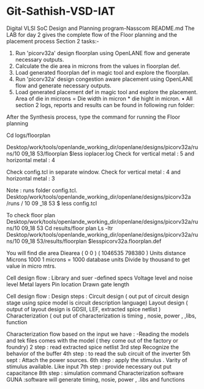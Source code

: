 # Git-Sathish-VSD-IAT
Digital VLSI SoC Design and Planning program-Nasscom
README.md
The LAB for day 2 gives the complete flow of the Floor planning and the placement process
Section 2 tasks:-
1.	Run 'picorv32a' design floorplan using OpenLANE flow and generate necessary outputs.
2.	Calculate the die area in microns from the values in floorplan def.
3.	Load generated floorplan def in magic tool and explore the floorplan.
4.	Run 'picorv32a' design congestion aware placement using OpenLANE flow and generate necessary outputs.
5.	Load generated placement def in magic tool and explore the placement.
Area of die in microns = Die width in micron * die hight in micron.
•	All section 2 logs, reports and results can be found in following run folder:

After the Synthesis process, type the command for running the Floor planning

Cd logs/floorplan 

Desktop/work/tools/openlande_working_dir/openlane/designs/picorv32a/runs/10 09_18 53/floorplan $less ioplacer.log 
Check for vertical metal : 5 and horizontal metal : 4

Check config.tcl in separate window.
Check for vertical metal : 4 and horizontal metal : 3

Note : runs folder config.tcl.
Desktop/work/tools/openlande_working_dir/openlane/designs/picorv32a /runs / 10 09 _18 53 $ less config.tcl 

To check floor plan 
Desktop/work/tools/openlande_working_dir/openlane/designs/picorv32a/runs/10 09_18 53
Cd results/floor plan 
Ls -ltr
Desktop/work/tools/openlande_working_dir/openlane/designs/picorv32a/runs/10 09_18 53/results/floorplan $lesspicorv32a.floorplan.def

You will find die area
Diearea ( 0 0 ) ( 1046535 798380 ) 
Units distance Microns 1000
1 microns = 1000 database units
Divide by thousand to get value in micro mtrs.


Cell design flow :
Library and suer -defined specs
Voltage level and noise level
Metal layers
Pin location 
Drawn gate length

Cell design flow : Design steps :
Circuit design ( out put of circuit design stage using spice model is circuit description language)
Layout design ( output of layout design is GDSII, LEF, extracted spice netlist )
Characterization ( out put of characterization is timing , nosie, power , ,libs, function

Characterization flow based on the input we have : 
-Reading the models and tek files comes with the model ( they come out of the factory or foundry)
2 step : read extracted spice netlist
3rd step Recognize the behavior of the buffer 
4th step : to read the sub circuit of the inverter
5th sept : Attach the power sources.
6th step : apply the stimulus . Varity of stimulus available. Like input
7th step : provide necessary out put capacitance 
8th step : simulation command 
Characterization software GUNA :software will generate timing, nosie, power , .libs and functions

